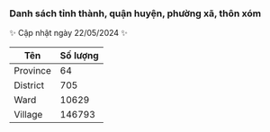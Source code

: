 ### Danh sách tỉnh thành, quận huyện, phường xã, thôn xóm
✨ Cập nhật ngày 22/05/2024 ✨

| Tên | Số lượng |
| ------ | ------ |
| Province | 64 |
| District | 705 |
| Ward | 10629 |
| Village | 146793 |
